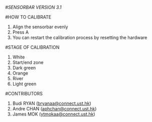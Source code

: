 #_SENSORBAR VERSION 3.1_

#HOW TO CALIBRATE
1. Align the sensorbar evenly
2. Press A
3. You can restart the calibration process by resetting the hardware

#STAGE OF CALIBRATION
1. White
2. Start/end zone
3. Dark green
4. Orange
5. River
6. Light green


#CONTRIBUTORS
1. Budi RYAN (bryanaa@connect.ust.hk)
2. Andre CHAN (aphchan@connect.ust.hk)
3. James MOK (ytmokaa@connect.ust.hk)
